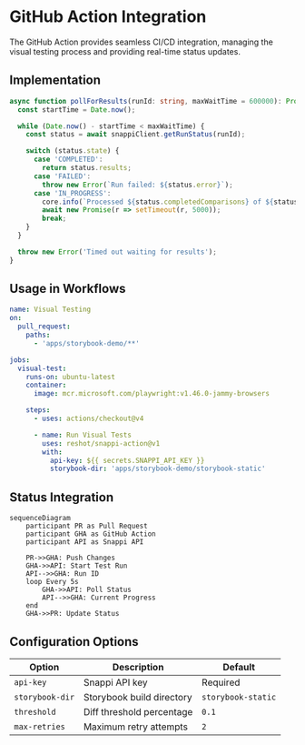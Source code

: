 # GitHub Action Integration

The GitHub Action provides seamless CI/CD integration, managing the visual testing process and providing real-time
status updates.

## Implementation

```typescript
async function pollForResults(runId: string, maxWaitTime = 600000): Promise<TestResult[]> {
  const startTime = Date.now();

  while (Date.now() - startTime < maxWaitTime) {
    const status = await snappiClient.getRunStatus(runId);

    switch (status.state) {
      case 'COMPLETED':
        return status.results;
      case 'FAILED':
        throw new Error(`Run failed: ${status.error}`);
      case 'IN_PROGRESS':
        core.info(`Processed ${status.completedComparisons} of ${status.totalComparisons} comparisons...`);
        await new Promise(r => setTimeout(r, 5000));
        break;
    }
  }

  throw new Error('Timed out waiting for results');
}
```

## Usage in Workflows

```yaml
name: Visual Testing
on:
  pull_request:
    paths:
      - 'apps/storybook-demo/**'

jobs:
  visual-test:
    runs-on: ubuntu-latest
    container:
      image: mcr.microsoft.com/playwright:v1.46.0-jammy-browsers

    steps:
      - uses: actions/checkout@v4

      - name: Run Visual Tests
        uses: reshot/snappi-action@v1
        with:
          api-key: ${{ secrets.SNAPPI_API_KEY }}
          storybook-dir: 'apps/storybook-demo/storybook-static'
```

## Status Integration

```mermaid
sequenceDiagram
    participant PR as Pull Request
    participant GHA as GitHub Action
    participant API as Snappi API
    
    PR->>GHA: Push Changes
    GHA->>API: Start Test Run
    API-->>GHA: Run ID
    loop Every 5s
        GHA->>API: Poll Status
        API-->>GHA: Current Progress
    end
    GHA->>PR: Update Status
```

## Configuration Options

| Option | Description | Default |
|--------|-------------|---------|
| `api-key` | Snappi API key | Required |
| `storybook-dir` | Storybook build directory | `storybook-static` |
| `threshold` | Diff threshold percentage | `0.1` |
| `max-retries` | Maximum retry attempts | `2` |